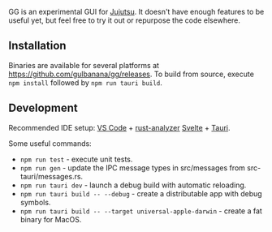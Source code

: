 GG is an experimental GUI for [Jujutsu](https://github.com/martinvonz/jj). It doesn't have enough features to be useful yet, but feel free to try it out or repurpose the code elsewhere.

## Installation

Binaries are available for several platforms at https://github.com/gulbanana/gg/releases. To build from source, execute `npm install` followed by `npm run tauri build`.

## Development  

Recommended IDE setup: [VS Code](https://code.visualstudio.com/) + [rust-analyzer](https://marketplace.visualstudio.com/items?itemName=rust-lang.rust-analyzer) [Svelte](https://marketplace.visualstudio.com/items?itemName=svelte.svelte-vscode) + [Tauri](https://marketplace.visualstudio.com/items?itemName=tauri-apps.tauri-vscode).

Some useful commands:
* `npm run test` - execute unit tests.
* `npm run gen` - update the IPC message types in src/messages from src-tauri/messages.rs.
* `npm run tauri dev` - launch a debug build with automatic reloading.
* `npm run tauri build -- --debug` - create a distributable app with debug symbols.
* `npm run tauri build -- --target universal-apple-darwin` - create a fat binary for MacOS.
